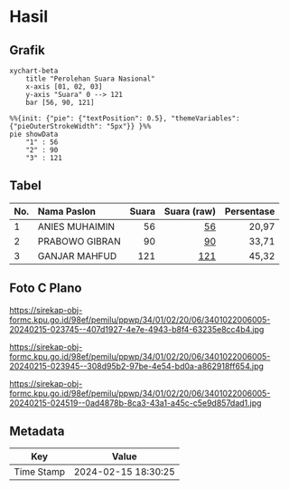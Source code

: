 # Hasil

## Grafik

```mermaid
xychart-beta
    title "Perolehan Suara Nasional"
    x-axis [01, 02, 03]
    y-axis "Suara" 0 --> 121
    bar [56, 90, 121]
```

```mermaid
%%{init: {"pie": {"textPosition": 0.5}, "themeVariables": {"pieOuterStrokeWidth": "5px"}} }%%
pie showData
    "1" : 56
    "2" : 90
    "3" : 121
```

## Tabel

| No. | Nama Paslon    | Suara | Suara (raw) | Persentase |
|:--- |:-------------- | -----:| -----------:| ----------:|
| 1   | ANIES MUHAIMIN | 56    | [56][p-1]   | 20,97      |
| 2   | PRABOWO GIBRAN | 90    | [90][p-2]   | 33,71      |
| 3   | GANJAR MAHFUD  | 121   | [121][p-3]  | 45,32      |


[p-1]: https://github.com/gigit-pemilu/pemilu-2024/blob/main/pilpres/hitung-suara/sub/34-di-yogyakarta/sub/01-kulon-progo/sub/02-wates/sub/2006-triharjo/sub/005-tps/sub/paslon-1.txt
[p-2]: https://github.com/gigit-pemilu/pemilu-2024/blob/main/pilpres/hitung-suara/sub/34-di-yogyakarta/sub/01-kulon-progo/sub/02-wates/sub/2006-triharjo/sub/005-tps/sub/paslon-2.txt
[p-3]: https://github.com/gigit-pemilu/pemilu-2024/blob/main/pilpres/hitung-suara/sub/34-di-yogyakarta/sub/01-kulon-progo/sub/02-wates/sub/2006-triharjo/sub/005-tps/sub/paslon-3.txt

## Foto C Plano

https://sirekap-obj-formc.kpu.go.id/98ef/pemilu/ppwp/34/01/02/20/06/3401022006005-20240215-023745--407d1927-4e7e-4943-b8f4-63235e8cc4b4.jpg

https://sirekap-obj-formc.kpu.go.id/98ef/pemilu/ppwp/34/01/02/20/06/3401022006005-20240215-023945--308d95b2-97be-4e54-bd0a-a862918ff654.jpg

https://sirekap-obj-formc.kpu.go.id/98ef/pemilu/ppwp/34/01/02/20/06/3401022006005-20240215-024519--0ad4878b-8ca3-43a1-a45c-c5e9d857dad1.jpg


## Metadata

| Key        | Value               |
| ---------- | ------------------- |
| Time Stamp | 2024-02-15 18:30:25 |



